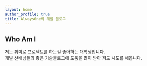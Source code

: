 ```yaml
---
layout: home
author_profile: true
title: Always0ne의 개발 블로그
---
```


## Who Am I
저는 취미로 프로젝트를 하는걸 좋아하는 대학생입니다.  
개발 선배님들의 좋은 기술블로그에 도움을 많이 받아 저도 시도를 해봅니다.